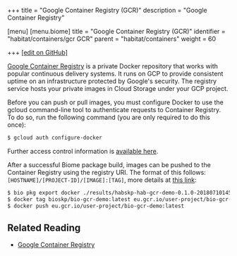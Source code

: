 +++
title = "Google Container Registry (GCR)"
description = "Google Container Registry"

[menu]
  [menu.biome]
    title = "Google Container Registry (GCR)"
    identifier = "habitat/containers/gcr GCR"
    parent = "habitat/containers"
    weight = 60

+++
[\[edit on GitHub\]](https://github.com/habitat-sh/habitat/blob/master/components/docs-chef-io/content/habitat/gcr.md)

[Google Container Registry](https://cloud.google.com/container-registry/) is a private Docker repository that
works with popular continuous delivery systems. It runs on GCP to provide consistent uptime on an infrastructure
protected by Google's security. The registry service hosts your private images in Cloud Storage under your GCP project.

Before you can push or pull images, you must configure Docker to use the gcloud command-line tool to authenticate
requests to Container Registry. To do so, run the following command (you are only required to do this once):

```bash
$ gcloud auth configure-docker
```

Further access control information is [available here](https://cloud.google.com/container-registry/docs/access-control).

After a successful Biome package build, images can be pushed to the Container Registry using the registry URI. The format of this
follows: `[HOSTNAME]/[PROJECT-ID]/[IMAGE]:[TAG]`, more details at [this link](https://cloud.google.com/container-registry/docs/pushing-and-pulling):

```bash
$ bio pkg export docker ./results/habskp-hab-gcr-demo-0.1.0-20180710145742-x86_64-linux.hart
$ docker tag bioskp/bio-gcr-demo:latest eu.gcr.io/user-project/bio-gcr-demo:latest
$ docker push eu.gcr.io/user-project/bio-gcr-demo:latest
```

## Related Reading

* [Google Container Registry](https://cloud.google.com/container-registry/)
